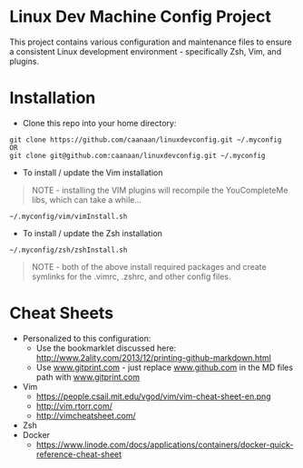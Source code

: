 Linux Dev Machine Config Project
================================

This project contains various configuration and maintenance files to ensure a consistent Linux development environment - specifically Zsh, Vim, and plugins.

# Installation
* Clone this repo into your home directory:
```
git clone https://github.com/caanaan/linuxdevconfig.git ~/.myconfig
OR
git clone git@github.com:caanaan/linuxdevconfig.git ~/.myconfig
```

* To install / update the Vim installation
> NOTE - installing the VIM plugins will recompile the YouCompleteMe libs, which can take a while...
```
~/.myconfig/vim/vimInstall.sh
```

* To install / update the Zsh  installation
```
~/.myconfig/zsh/zshInstall.sh
```

> NOTE - both of the above install required packages and create symlinks for the .vimrc, .zshrc, and other config files.

# Cheat Sheets
* Personalized to this configuration:
   * Use the bookmarklet discussed here: http://www.2ality.com/2013/12/printing-github-markdown.html
   * Use www.gitprint.com - just replace www.github.com in the MD files path with www.gitprint.com
* Vim
   * https://people.csail.mit.edu/vgod/vim/vim-cheat-sheet-en.png
   * http://vim.rtorr.com/
   * http://vimcheatsheet.com/
* Zsh
* Docker
   * https://www.linode.com/docs/applications/containers/docker-quick-reference-cheat-sheet
